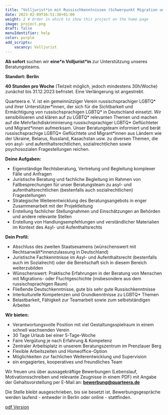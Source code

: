 ```yaml
---
title: "Volljurist*in mit Russischkenntnissen (Schwerpunkt Migration und Flucht)" # Title of your project
date: 2023-02-09T16:51:38+01:00
weight: 2 # Order in which to show this project on the home page
image: project.png
draft: false
menuIdentifier: help
color: purple
add_scripts:
    vacancy: Volljurist
---
```

**Ab sofort** suchen wir **eine\*n Volljurist\*in** zur Unterstützung unseres Beratungsteams.

**Standort: Berlin**

**40 Stunden pro Woche** (Teilzeit möglich, jedoch mindestens 30h/Woche) zunächst bis 31.12.2023 befristet. 
Eine Verlängerung ist angestrebt.


Quarteera e. V. ist ein gemeinnütziger Verein russischsprachiger LGBTQ* und ihrer Unterstützer\*innen, der sich für die Sichtbarkeit und Ermächtigung von russischsprachigen LGBTQ* in Deutschland einsetzt. Wir sensibilisieren und klären auf zu LGBTQ* relevanten Themen und machen auf die Mehrfachdiskriminierung  russischsprachiger LGBTQ* Geflüchteter und Migrant\*innen aufmerksam.
Unser Beratungsteam informiert und berät russischsprachige LGBTQ* Geflüchtete und Migrant*innen aus Ländern wie der Ukraine, Belarus, Russland, Kasachstan usw. zu diversen Themen, die von asyl- und aufenthaltsrechtlichen, sozialrechtlichen sowie psychosozialen Fragestellungen reichen.

**Deine Aufgaben:**

- Eigenständige Rechtsberatung, Vertretung und Begleitung komplexer Fälle und Anfragen
- Juristische Beratung und fachliche Begleitung im Rahmen von Fallbesprechungen für unser Beratungsteam zu asyl- und aufenthaltsrechtlichen (bestenfalls auch sozialrechtlichen) Fragestellungen
- Strategische Weiterentwicklung des Beratungsangebots in enger Zusammenarbeit mit der Projektleitung
- Erstellung fachlicher Stellungnahmen und Einschätzungen an Behörden und andere relevante Stellen
- Erstellung von Handlungsempfehlungen und verständlicher Materialien im Kontext des Asyl- und Aufenthaltsrechts

**Dein Profil:**

- Abschluss des zweiten Staatsexamens (wünschenswert mit Rechtsanwält*innenzulassung in Deutschland)
- Juristische Fachkenntnisse im Asyl- und Aufenthaltsrecht (bestenfalls auch im Sozialrecht) oder die Bereitschaft sich in diesem Bereich weiterzubilden
- Wünschenswert: Praktische Erfahrungen in der Beratung von Menschen mit Migrations- oder Fluchtgeschichte (insbesondere aus dem russischsprachigen Raum)
- Fließende Deutschkenntnisse, gute bis sehr gute Russischkenntnisse
- Interkulturelle Kompetenzen und Grundkenntnisse zu LGBTQ* Themen
- Belastbarkeit, Fähigkeit zur Teamarbeit sowie zum selbstständigen Arbeiten

**Wir bieten:**

- Verantwortungsvolle Position mit viel Gestaltungsspielraum in einem schnell wachsenden Verein
- 30 Tage Urlaub bei einer 5-Tage-Woche
- Faire Vergütung je nach Erfahrung & Kompetenz
- Zentraler Arbeitsplatz in unserem Beratungszentrum im Prenzlauer Berg
- Flexible Arbeitszeiten und Homeoffice-Option
- Möglichkeiten zur fachlichen Weiterentwicklung und Supervision
- ein engagiertes, kooperatives und freundliches Team

Wir freuen uns über aussagekräftige Bewerbungen  (Lebenslauf, Motivationsschreiben und relevante Zeugnisse in einem PDF) mit Angabe der Gehaltsvorstellung per E-Mail an: **bewerbung@quarteera.de**

Die Stelle bleibt ausgeschrieben, bis sie besetzt ist. Bewerbungsgespräche werden laufend - entweder in Berlin oder online - stattfinden.

[pdf Version](https://quarteera.de/files/stelle/Volljurist_in_mit_Russischkenntnissen.pdf)